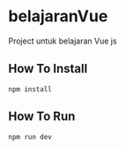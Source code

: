 # belajaranVue

Project untuk belajaran Vue js

## How To Install
```
npm install
```

## How To Run
```
npm run dev
```

